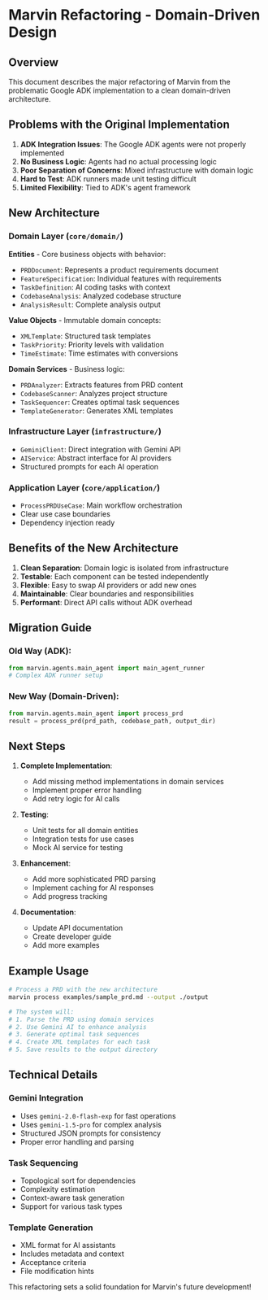 # Marvin Refactoring - Domain-Driven Design

## Overview
This document describes the major refactoring of Marvin from the problematic Google ADK implementation to a clean domain-driven architecture.

## Problems with the Original Implementation
1. **ADK Integration Issues**: The Google ADK agents were not properly implemented
2. **No Business Logic**: Agents had no actual processing logic
3. **Poor Separation of Concerns**: Mixed infrastructure with domain logic
4. **Hard to Test**: ADK runners made unit testing difficult
5. **Limited Flexibility**: Tied to ADK's agent framework

## New Architecture

### Domain Layer (`core/domain/`)
**Entities** - Core business objects with behavior:
- `PRDDocument`: Represents a product requirements document
- `FeatureSpecification`: Individual features with requirements
- `TaskDefinition`: AI coding tasks with context
- `CodebaseAnalysis`: Analyzed codebase structure
- `AnalysisResult`: Complete analysis output

**Value Objects** - Immutable domain concepts:
- `XMLTemplate`: Structured task templates
- `TaskPriority`: Priority levels with validation
- `TimeEstimate`: Time estimates with conversions

**Domain Services** - Business logic:
- `PRDAnalyzer`: Extracts features from PRD content
- `CodebaseScanner`: Analyzes project structure
- `TaskSequencer`: Creates optimal task sequences
- `TemplateGenerator`: Generates XML templates

### Infrastructure Layer (`infrastructure/`)
- `GeminiClient`: Direct integration with Gemini API
- `AIService`: Abstract interface for AI providers
- Structured prompts for each AI operation

### Application Layer (`core/application/`)
- `ProcessPRDUseCase`: Main workflow orchestration
- Clear use case boundaries
- Dependency injection ready

## Benefits of the New Architecture

1. **Clean Separation**: Domain logic is isolated from infrastructure
2. **Testable**: Each component can be tested independently
3. **Flexible**: Easy to swap AI providers or add new ones
4. **Maintainable**: Clear boundaries and responsibilities
5. **Performant**: Direct API calls without ADK overhead

## Migration Guide

### Old Way (ADK):
```python
from marvin.agents.main_agent import main_agent_runner
# Complex ADK runner setup
```

### New Way (Domain-Driven):
```python
from marvin.agents.main_agent import process_prd
result = process_prd(prd_path, codebase_path, output_dir)
```

## Next Steps

1. **Complete Implementation**:
   - Add missing method implementations in domain services
   - Implement proper error handling
   - Add retry logic for AI calls

2. **Testing**:
   - Unit tests for all domain entities
   - Integration tests for use cases
   - Mock AI service for testing

3. **Enhancement**:
   - Add more sophisticated PRD parsing
   - Implement caching for AI responses
   - Add progress tracking

4. **Documentation**:
   - Update API documentation
   - Create developer guide
   - Add more examples

## Example Usage

```bash
# Process a PRD with the new architecture
marvin process examples/sample_prd.md --output ./output

# The system will:
# 1. Parse the PRD using domain services
# 2. Use Gemini AI to enhance analysis
# 3. Generate optimal task sequences
# 4. Create XML templates for each task
# 5. Save results to the output directory
```

## Technical Details

### Gemini Integration
- Uses `gemini-2.0-flash-exp` for fast operations
- Uses `gemini-1.5-pro` for complex analysis
- Structured JSON prompts for consistency
- Proper error handling and parsing

### Task Sequencing
- Topological sort for dependencies
- Complexity estimation
- Context-aware task generation
- Support for various task types

### Template Generation
- XML format for AI assistants
- Includes metadata and context
- Acceptance criteria
- File modification hints

This refactoring sets a solid foundation for Marvin's future development!
